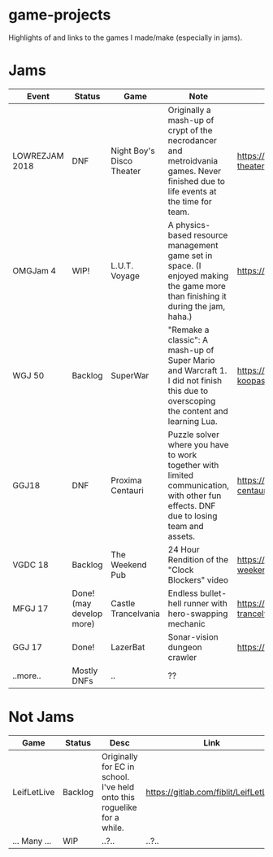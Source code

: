 # game-projects
Highlights of and links to the games I made/make (especially in jams). 

# Jams

| Event | Status | Game | Note | Link |
| ---- | --- | --- | --- | --- |
| LOWREZJAM 2018 | DNF | Night Boy's Disco Theater | Originally a mash-up of crypt of the necrodancer and metroidvania games. Never finished due to life events at the time for team. | https://gitlab.com/fiblit/disco-theater
| OMGJam 4 | WIP! | L.U.T. Voyage | A physics-based resource management game set in space. (I enjoyed making the game more than finishing it during the jam, haha.) | https://gitlab.com/fiblit/lut-voyage
| WGJ 50 | Backlog | SuperWar |  "Remake a classic": A mash-up of Super Mario and Warcraft 1. I did not finish this due to overscoping the content and learning Lua. | https://gitlab.com/fiblit/super-war-koopas-and-toads
| GGJ18 | DNF | Proxima Centauri | Puzzle solver where you have to work together with limited communication, with other fun effects. DNF due to losing team and assets. | https://gitlab.com/fiblit/proxima-centauri
| VGDC 18 | Backlog | The Weekend Pub | 24 Hour Rendition of the "Clock Blockers" video | https://gitlab.com/fiblit/the-weekend-pub
| MFGJ 17 | Done! (may develop more) | Castle Trancelvania | Endless bullet-hell runner with hero-swapping mechanic | https://gitlab.com/fiblit/castle-trancelvania
| GGJ 17 | Done! | LazerBat | Sonar-vision dungeon crawler | https://gilab.com/fiblit/batsNeonNoir
| ..more.. | Mostly DNFs | .. | ?? |

# Not Jams
| Game | Status | Desc | Link |
| --- | --- | --- | --- |
| LeifLetLive | Backlog | Originally for EC in school. I've held onto this roguelike for a while. | https://gitlab.com/fiblit/LeifLetLive
| ... Many ... | WIP | ..?.. | ..?.. |
